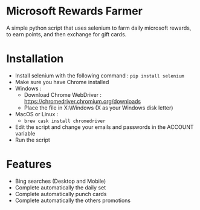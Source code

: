 # Microsoft Rewards Farmer
A simple python script that uses selenium to farm daily microsoft rewards, to earn points, and then exchange for gift cards.

# Installation
* Install selenium with the following command : `pip install selenium`
* Make sure you have Chrome installed
* Windows :
  - Download Chrome WebDriver : https://chromedriver.chromium.org/downloads
  - Place the file in X:\Windows (X as your Windows disk letter)
* MacOS or Linux :
  - `brew cask install chromedriver`
* Edit the script and change your emails and passwords in the ACCOUNT variable
* Run the script

# Features
- Bing searches (Desktop and Mobile)
- Complete automatically the daily set
- Complete automatically punch cards
- Complete automatically the others promotions
